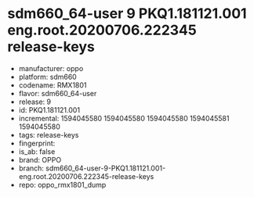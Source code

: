 # sdm660_64-user 9 PKQ1.181121.001 eng.root.20200706.222345 release-keys
- manufacturer: oppo
- platform: sdm660
- codename: RMX1801
- flavor: sdm660_64-user
- release: 9
- id: PKQ1.181121.001
- incremental: 1594045580
1594045580
1594045580
1594045581
1594045580
- tags: release-keys
- fingerprint: 
- is_ab: false
- brand: OPPO
- branch: sdm660_64-user-9-PKQ1.181121.001-eng.root.20200706.222345-release-keys
- repo: oppo_rmx1801_dump
